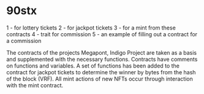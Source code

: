 # 90stx

 1 - for lottery tickets
 2 - for jackpot tickets
 3 - for a mint from these contracts
 4 - trait for commission
 5 - an example of filling out a contract for a commission

 The contracts of the projects Megapont, Indigo Project are taken as a basis and supplemented with the necessary functions.
 Contracts have comments on functions and variables.
 A set of functions has been added to the contract for jackpot tickets to determine the winner by bytes from the hash of the block (VRF).
 All mint actions of new NFTs occur through interaction with the mint contract.
